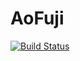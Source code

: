# AoFuji

[![Build Status](https://github.com/1s22s1/AoFuji.jl/actions/workflows/CI.yml/badge.svg?branch=main)](https://github.com/1s22s1/AoFuji.jl/actions/workflows/CI.yml?query=branch%3Amain)
